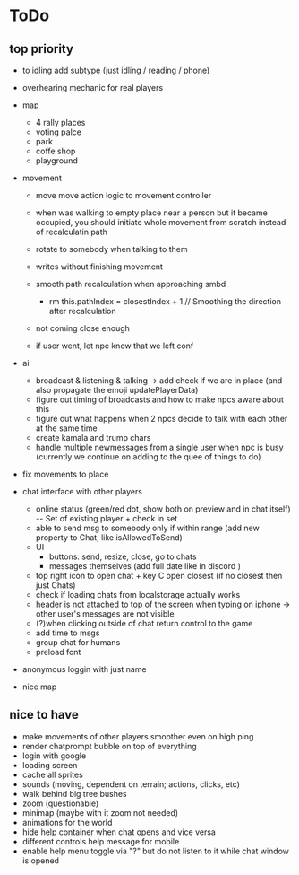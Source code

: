 # ToDo

## top priority

- to idling add subtype (just idling / reading / phone)

- overhearing mechanic for real players

- map

  - 4 rally places
  - voting palce
  - park
  - coffe shop
  - playground

- movement

  - move move action logic to movement controller

  - when was walking to empty place near a person but it became occupied, you should initiate whole movement from scratch instead of recalculatin path

  - rotate to somebody when talking to them

  - writes without finishing movement

  - smooth path recalculation when approaching smbd

    - rm this.pathIndex = closestIndex + 1 // Smoothing the direction after recalculation

  - not coming close enough

  - if user went, let npc know that we left conf

- ai

  - broadcast & listening & talking -> add check if we are in place (and also propagate the emoji updatePlayerData)
  - figure out timing of broadcasts and how to make npcs aware about this
  - figure out what happens when 2 npcs decide to talk with each other at the same time
  - create kamala and trump chars
  - handle multiple newmessages from a single user when npc is busy (currently we continue on adding to the quee of things to do)

- fix movements to place
- chat interface with other players
  - online status (green/red dot, show both on preview and in chat itself) -- Set of existing player + check in set
  - able to send msg to somebody only if within range (add new property to Chat, like isAllowedToSend)
  - UI
    - buttons: send, resize, close, go to chats
    - messages themselves (add full date like in discord )
  - top right icon to open chat + key C open closest (if no closest then just Chats)
  - check if loading chats from localstorage actually works
  - header is not attached to top of the screen when typing on iphone -> other user's messages are not visible
  - (?)when clicking outside of chat return control to the game
  - add time to msgs
  - group chat for humans
  - preload font
- anonymous loggin with just name
- nice map

## nice to have

- make movements of other players smoother even on high ping
- render chatprompt bubble on top of everything
- login with google
- loading screen
- cache all sprites
- sounds (moving, dependent on terrain; actions, clicks, etc)
- walk behind big tree bushes
- zoom (questionable)
- minimap (maybe with it zoom not needed)
- animations for the world
- hide help container when chat opens and vice versa
- different controls help message for mobile
- enable help menu toggle via "?" but do not listen to it while chat window is opened
